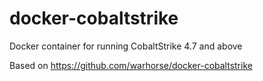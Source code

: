 # docker-cobaltstrike
Docker container for running CobaltStrike 4.7 and above


Based on https://github.com/warhorse/docker-cobaltstrike
